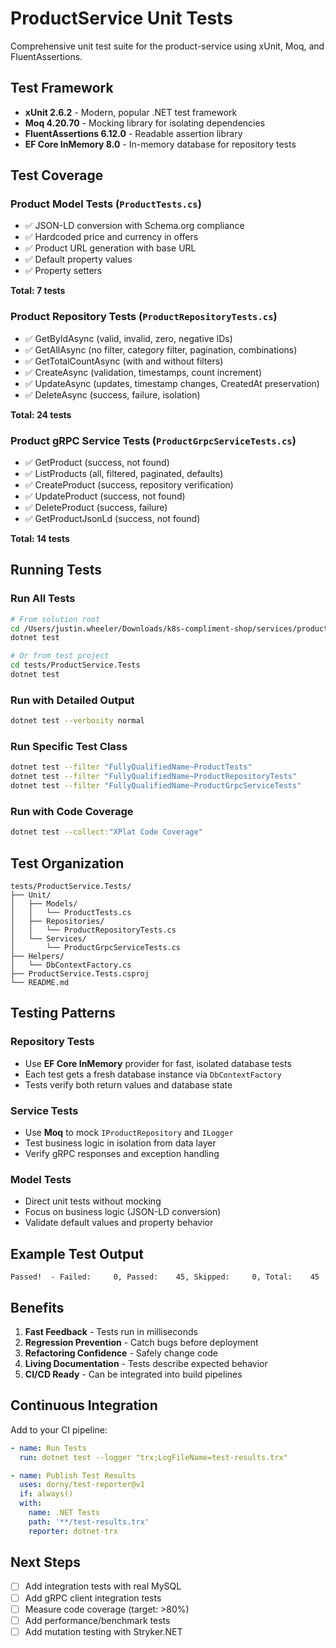 # ProductService Unit Tests

Comprehensive unit test suite for the product-service using xUnit, Moq, and FluentAssertions.

## Test Framework

- **xUnit 2.6.2** - Modern, popular .NET test framework
- **Moq 4.20.70** - Mocking library for isolating dependencies
- **FluentAssertions 6.12.0** - Readable assertion library
- **EF Core InMemory 8.0** - In-memory database for repository tests

## Test Coverage

### Product Model Tests (`ProductTests.cs`)
- ✅ JSON-LD conversion with Schema.org compliance
- ✅ Hardcoded price and currency in offers
- ✅ Product URL generation with base URL
- ✅ Default property values
- ✅ Property setters

**Total: 7 tests**

### Product Repository Tests (`ProductRepositoryTests.cs`)
- ✅ GetByIdAsync (valid, invalid, zero, negative IDs)
- ✅ GetAllAsync (no filter, category filter, pagination, combinations)
- ✅ GetTotalCountAsync (with and without filters)
- ✅ CreateAsync (validation, timestamps, count increment)
- ✅ UpdateAsync (updates, timestamp changes, CreatedAt preservation)
- ✅ DeleteAsync (success, failure, isolation)

**Total: 24 tests**

### Product gRPC Service Tests (`ProductGrpcServiceTests.cs`)
- ✅ GetProduct (success, not found)
- ✅ ListProducts (all, filtered, paginated, defaults)
- ✅ CreateProduct (success, repository verification)
- ✅ UpdateProduct (success, not found)
- ✅ DeleteProduct (success, failure)
- ✅ GetProductJsonLd (success, not found)

**Total: 14 tests**

## Running Tests

### Run All Tests

```bash
# From solution root
cd /Users/justin.wheeler/Downloads/k8s-compliment-shop/services/product-service
dotnet test

# Or from test project
cd tests/ProductService.Tests
dotnet test
```

### Run with Detailed Output

```bash
dotnet test --verbosity normal
```

### Run Specific Test Class

```bash
dotnet test --filter "FullyQualifiedName~ProductTests"
dotnet test --filter "FullyQualifiedName~ProductRepositoryTests"
dotnet test --filter "FullyQualifiedName~ProductGrpcServiceTests"
```

### Run with Code Coverage

```bash
dotnet test --collect:"XPlat Code Coverage"
```

## Test Organization

```
tests/ProductService.Tests/
├── Unit/
│   ├── Models/
│   │   └── ProductTests.cs
│   ├── Repositories/
│   │   └── ProductRepositoryTests.cs
│   └── Services/
│       └── ProductGrpcServiceTests.cs
├── Helpers/
│   └── DbContextFactory.cs
├── ProductService.Tests.csproj
└── README.md
```

## Testing Patterns

### Repository Tests
- Use **EF Core InMemory** provider for fast, isolated database tests
- Each test gets a fresh database instance via `DbContextFactory`
- Tests verify both return values and database state

### Service Tests
- Use **Moq** to mock `IProductRepository` and `ILogger`
- Test business logic in isolation from data layer
- Verify gRPC responses and exception handling

### Model Tests
- Direct unit tests without mocking
- Focus on business logic (JSON-LD conversion)
- Validate default values and property behavior

## Example Test Output

```
Passed!  - Failed:     0, Passed:    45, Skipped:     0, Total:    45
```

## Benefits

1. **Fast Feedback** - Tests run in milliseconds
2. **Regression Prevention** - Catch bugs before deployment
3. **Refactoring Confidence** - Safely change code
4. **Living Documentation** - Tests describe expected behavior
5. **CI/CD Ready** - Can be integrated into build pipelines

## Continuous Integration

Add to your CI pipeline:

```yaml
- name: Run Tests
  run: dotnet test --logger "trx;LogFileName=test-results.trx"

- name: Publish Test Results
  uses: dorny/test-reporter@v1
  if: always()
  with:
    name: .NET Tests
    path: '**/test-results.trx'
    reporter: dotnet-trx
```

## Next Steps

- [ ] Add integration tests with real MySQL
- [ ] Add gRPC client integration tests
- [ ] Measure code coverage (target: >80%)
- [ ] Add performance/benchmark tests
- [ ] Add mutation testing with Stryker.NET
